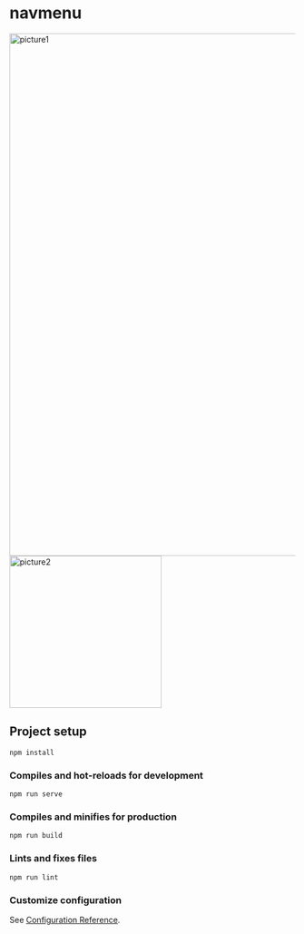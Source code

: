 # navmenu

<img width="921" alt="picture1" src="https://user-images.githubusercontent.com/102006174/159274778-22570e9b-17af-4b80-b70a-244a81fc7503.PNG">
<img width="268" alt="picture2" src="https://user-images.githubusercontent.com/102006174/159275017-720bb912-ef83-4b18-97ea-b6a864bd6fba.PNG">

## Project setup
```
npm install
```

### Compiles and hot-reloads for development
```
npm run serve
```

### Compiles and minifies for production
```
npm run build
```

### Lints and fixes files
```
npm run lint
```

### Customize configuration
See [Configuration Reference](https://cli.vuejs.org/config/).
